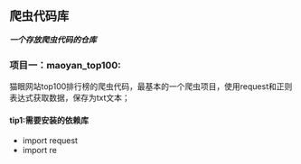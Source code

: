 ## 爬虫代码库
***一个存放爬虫代码的仓库***
### 项目一：maoyan_top100:
 猫眼网站top100排行榜的爬虫代码，最基本的一个爬虫项目，使用request和正则表达式获取数据，保存为txt文本；
#### tip1:需要安装的依赖库
* import request
* import re
